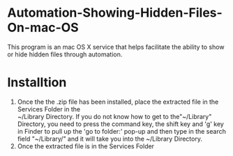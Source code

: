 # Automation-Showing-Hidden-Files-On-mac-OS
This program is an mac OS X service that helps facilitate the ability to show or hide hidden files through automation. 
# Installtion 
1. Once the the .zip file has been installed, place the extracted file in the Services Folder in the	
   ~/Library Directory. If you do not know how to get to the"~/Library" Directory, you need to press the command key, the shift key and 'g' key in Finder to pull up the 'go to folder:' pop-up and then type in the search field "~/Library/" and it will take you into the ~/Library Directory.
2. Once the extracted file is in the Services Folder 